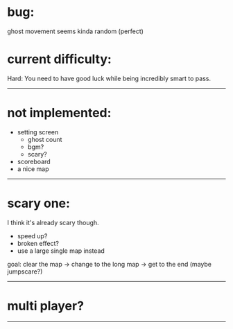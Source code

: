 # bug:

ghost movement seems kinda random (perfect)

# current difficulty:

Hard:
    You need to have good luck while being incredibly smart to pass.

---

# not implemented:

- setting screen
    - ghost count
    - bgm?
    - scary?
- scoreboard
- a nice map

---

# scary one:

I think it's already scary though.
- speed up?
- broken effect?
- use a large single map instead

goal:
 clear the map ->
 change to the long map ->
 get to the end (maybe jumpscare?)

---

# multi player?

---
